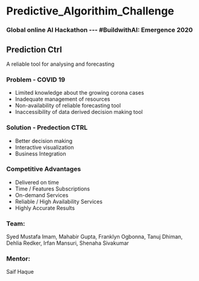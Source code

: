 
# Predictive_Algorithim_Challenge
### Global online AI Hackathon --- #BuildwithAI: Emergence 2020

## Prediction Ctrl
A reliable tool for analysing and forecasting


### Problem - COVID 19
- Limited knowledge about the growing corona cases
- Inadequate management of resources
- Non-availability of reliable forecasting tool
- Inaccessibility of data derived decision making tool

### Solution - Predection CTRL
- Better decision making 
- Interactive visualization 
- Business Integration 

### Competitive Advantages
- Delivered on time
- Time / Features Subscriptions
- On-demand Services
- Reliable / High Availability Services
- Highly Accurate Results


### Team:
Syed Mustafa Imam,
Mahabir Gupta,
Franklyn Ogbonna,
Tanuj Dhiman,
Dehlia Redker,
Irfan Mansuri,
Shenaha Sivakumar


### Mentor:
Saif Haque
